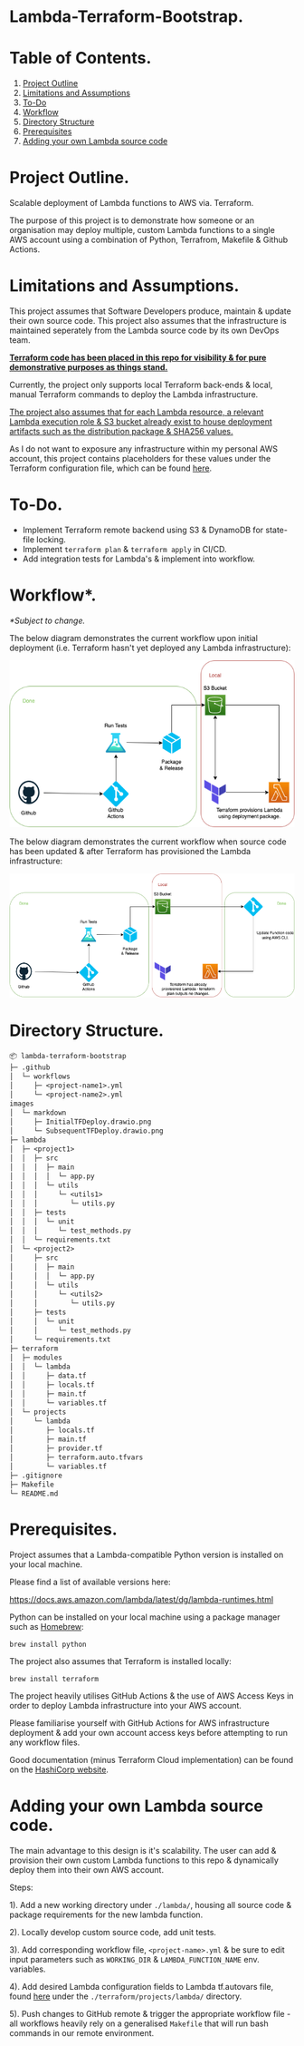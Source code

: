 # **Lambda-Terraform-Bootstrap.**

# **Table of Contents.**

<ol>
<li><a href="#project-outline">Project Outline</a></li>
<li><a href="#limitations-and-assumptions">Limitations and Assumptions</a></li>
<li><a href="#to-do">To-Do</a></li>
<li><a href="#worflow">Workflow</a></li>
<li><a href="#directory-structure">Directory Structure</a></li>
<li><a href="#prerequisites">Prerequisites</a></li>
<li><a href="#adding-your-own-lambda-source-code">Adding your own Lambda source code</a></li>
</ol>

# **Project Outline.**

Scalable deployment of Lambda functions to AWS via. Terraform.

The purpose of this project is to demonstrate how someone or an organisation may deploy multiple, custom Lambda functions to a single AWS account using a combination of Python, Terrafrom, Makefile & Github Actions.

# **Limitations and Assumptions.**

This project assumes that Software Developers produce, maintain & update their own source code. This project also assumes that the infrastructure is maintained seperately from the Lambda source code by its own DevOps team. 

<ins>**Terraform code has been placed in this repo for visibility & for pure demonstrative purposes as things stand.**</ins>

Currently, the project only supports local Terraform back-ends & local, manual Terraform commands to deploy the Lambda infrastructure.

<ins>The project also assumes that for each Lambda resource, a relevant Lambda execution role & S3 bucket already exist to house deployment artifacts such as the distribution package & SHA256 values.</ins>

As I do not want to exposure any infrastructure within my personal AWS account, this project contains placeholders for these values under the Terraform configuration file, which can be found [here](https://github.com/dantaylrr/lambda-terraform-bootstrap/blob/dev/terraform/projects/lambda/terraform.auto.tfvars).

# **To-Do.**

* Implement Terraform remote backend using S3 & DynamoDB for state-file locking.
* Implement ```terraform plan``` & ```terraform apply``` in CI/CD.
* Add integration tests for Lambda's & implement into workflow.

# **Workflow\*.**

_\*Subject to change._

The below diagram demonstrates the current workflow upon initial deployment (i.e. Terraform hasn't yet deployed any Lambda infrastructure):

<img src='./images/markdown/InitialTFDeploy.drawio.png'>

The below diagram demonstrates the current workflow when source code has been updated & after Terraform has provisioned the Lambda infrastructure:

<img src='./images/markdown/SubsequentTFDeploy.drawio.png'>

# **Directory Structure.**

```
📦 lambda-terraform-bootstrap
├─ .github
│  └─ workflows
│     ├─ <project-name1>.yml
│     └─ <project-name2>.yml
images
│  └─ markdown
│     ├─ InitialTFDeploy.drawio.png
│     └─ SubsequentTFDeploy.drawio.png
├─ lambda
│  ├─ <project1>
│  │  ├─ src
│  │  │  ├─ main
│  │  │  │  └─ app.py
│  │  │  └─ utils
│  │  │     └─ <utils1>
│  │  │        └─ utils.py
│  │  ├─ tests
│  │  │  └─ unit
│  │  │     └─ test_methods.py
│  │  └─ requirements.txt
│  └─ <project2>
│     ├─ src
│     │  ├─ main
│     │  │  └─ app.py
│     │  └─ utils
│     │     └─ <utils2>
│     │        └─ utils.py
│     ├─ tests
│     │  └─ unit
│     │     └─ test_methods.py
│     └─ requirements.txt
├─ terraform
│  ├─ modules
│  │  └─ lambda
│  │     ├─ data.tf
│  │     ├─ locals.tf
│  │     ├─ main.tf
│  │     └─ variables.tf
│  └─ projects
│     └─ lambda
│        ├─ locals.tf
│        ├─ main.tf
│        ├─ provider.tf
│        ├─ terraform.auto.tfvars
│        └─ variables.tf
├─ .gitignore
├─ Makefile
└─ README.md
```
# **Prerequisites.**

Project assumes that a Lambda-compatible Python version is installed on your local machine.

Please find a list of available versions here:

https://docs.aws.amazon.com/lambda/latest/dg/lambda-runtimes.html

Python can be installed on your local machine using a package manager such as [Homebrew](!https://brew.sh/):

```
brew install python
```

The project also assumes that Terraform is installed locally:

```
brew install terraform
```

The project heavily utilises GitHub Actions & the use of AWS Access Keys in order to deploy Lambda infrastructure into your AWS account. 

Please familiarise yourself with GitHub Actions for AWS infrastructure deployment & add your own account access keys before attempting to run any workflow files.

Good documentation (minus Terraform Cloud implementation) can be found on the [HashiCorp website](https://developer.hashicorp.com/terraform/tutorials/automation/github-actions).

# **Adding your own Lambda source code.**

The main advantage to this design is it's scalability. The user can add & provision their own custom Lambda functions to this repo & dynamically deploy them into their own AWS account.

Steps:

1). Add a new working directory under ```./lambda/```, housing all source code & package requirements for the new lambda function.

2). Locally develop custom source code, add unit tests.

3). Add corresponding workflow file, ```<project-name>.yml``` & be sure to edit input parameters such as ```WORKING_DIR``` & ```LAMBDA_FUNCTION_NAME``` env. variables.

4). Add desired Lambda configuration fields to Lambda tf.autovars file, found [here](https://github.com/dantaylrr/lambda-terraform-bootstrap/blob/dev/terraform/projects/lambda/terraform.auto.tfvars) under the ```./terraform/projects/lambda/``` directory.

5). Push changes to GitHub remote & trigger the appropriate workflow file - all workflows heavily rely on a generalised ```Makefile``` that will run bash commands in our remote environment.
